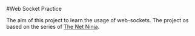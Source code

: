 #Web Socket Practice

The aim of this project to learn the usage of web-sockets. The project os based on the series of [The Net Ninja](https://www.youtube.com/watch?v=vQjiN8Qgs3c&list=PL4cUxeGkcC9i4V-_ZVwLmOusj8YAUhj_9).
